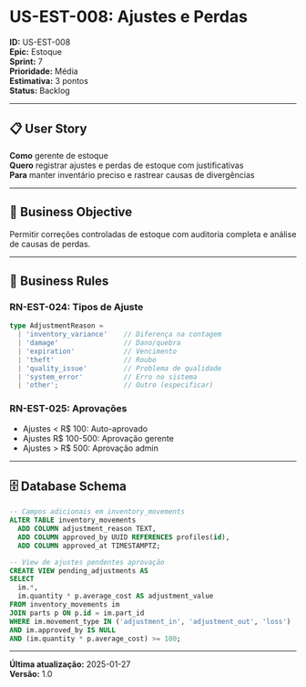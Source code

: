 # US-EST-008: Ajustes e Perdas

**ID:** US-EST-008  
**Epic:** Estoque  
**Sprint:** 7  
**Prioridade:** Média  
**Estimativa:** 3 pontos  
**Status:** Backlog  

---

## 📋 User Story

**Como** gerente de estoque  
**Quero** registrar ajustes e perdas de estoque com justificativas  
**Para** manter inventário preciso e rastrear causas de divergências

---

## 🎯 Business Objective

Permitir correções controladas de estoque com auditoria completa e análise de causas de perdas.

---

## 📐 Business Rules

### RN-EST-024: Tipos de Ajuste
```typescript
type AdjustmentReason =
  | 'inventory_variance'    // Diferença na contagem
  | 'damage'                // Dano/quebra
  | 'expiration'            // Vencimento
  | 'theft'                 // Roubo
  | 'quality_issue'         // Problema de qualidade
  | 'system_error'          // Erro no sistema
  | 'other';                // Outro (especificar)
```

### RN-EST-025: Aprovações
- Ajustes < R$ 100: Auto-aprovado
- Ajustes R$ 100-500: Aprovação gerente
- Ajustes > R$ 500: Aprovação admin

---

## 🗄️ Database Schema

```sql
-- Campos adicionais em inventory_movements
ALTER TABLE inventory_movements
  ADD COLUMN adjustment_reason TEXT,
  ADD COLUMN approved_by UUID REFERENCES profiles(id),
  ADD COLUMN approved_at TIMESTAMPTZ;

-- View de ajustes pendentes aprovação
CREATE VIEW pending_adjustments AS
SELECT 
  im.*,
  im.quantity * p.average_cost AS adjustment_value
FROM inventory_movements im
JOIN parts p ON p.id = im.part_id
WHERE im.movement_type IN ('adjustment_in', 'adjustment_out', 'loss')
AND im.approved_by IS NULL
AND (im.quantity * p.average_cost) >= 100;
```

---

**Última atualização:** 2025-01-27  
**Versão:** 1.0
